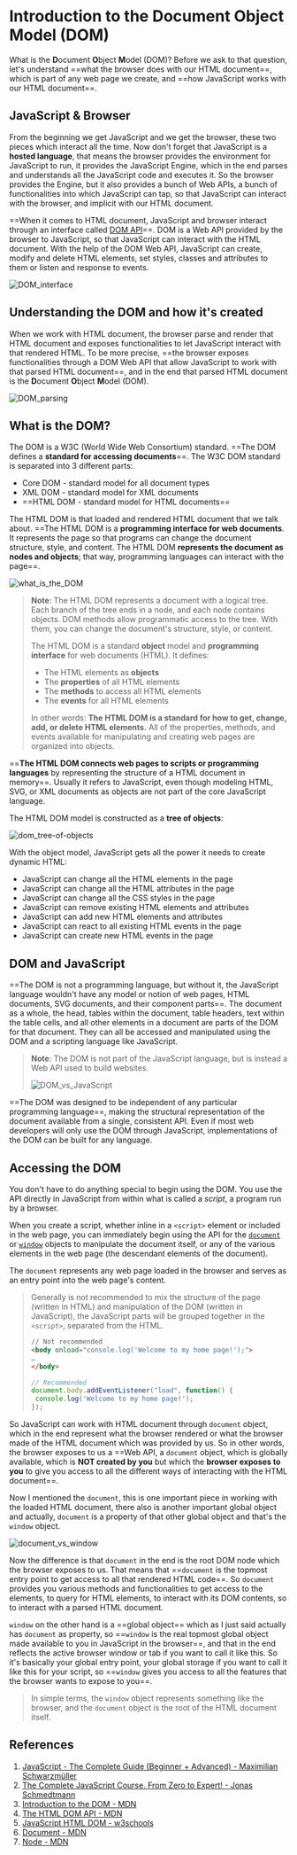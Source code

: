 # Introduction to the Document Object Model (DOM)

What is the **D**ocument **O**bject **M**odel (DOM)? Before we ask to that question, let's understand ==what the browser does with our HTML document==, which is part of any web page we create, and ==how JavaScript works with our HTML document==.

## JavaScript & Browser

From the beginning we get JavaScript and we get the browser, these two pieces which interact all the time. Now don't forget that JavaScript is a **hosted language**, that means the browser provides the environment for JavaScript to run, it provides the JavaScript Engine, which in the end parses and understands all the JavaScript code and executes it. So the browser provides the Engine, but it also provides a bunch of Web APIs, a bunch of functionalities into which JavaScript can tap, so that JavaScript can interact with the browser, and implicit with our HTML document.

==When it comes to HTML document, JavaScript and browser interact through an interface called [DOM API](https://developer.mozilla.org/en-US/docs/Web/API/Document_Object_Model)==. DOM is a Web API provided by the browser to JavaScript, so that JavaScript can interact with the HTML document. With the help of the DOM Web API, JavaScript can create, modify and delete HTML elements, set styles, classes and attributes to them or listen and response to events.

![DOM_interface](../../img/DOM_interface.jpg)

## Understanding the DOM and how it's created

When we work with HTML document, the browser parse and render that HTML document and exposes functionalities to let JavaScript interact with that rendered HTML. To be more precise, ==the browser exposes functionalities through a DOM Web API that allow JavaScript to work with that parsed HTML document==, and in the end that parsed HTML document is the **D**ocument **O**bject **M**odel (DOM).

![DOM_parsing](../../img/DOM_parsing.jpg)

## What is the DOM?

The DOM is a W3C (World Wide Web Consortium) standard. ==The DOM defines a **standard for accessing documents**==. The W3C DOM standard is separated into 3 different parts:

- Core DOM - standard model for all document types
- XML DOM - standard model for XML documents
- ==HTML DOM - standard model for HTML documents==

The HTML DOM is that loaded and rendered HTML document that we talk about. ==The HTML DOM is a **programming interface for web documents**. It represents the page so that programs can change the document structure, style, and content. The HTML DOM **represents the document as nodes and objects**; that way, programming languages can interact with the page==.

![what_is_the_DOM](../../img/what_is_the_DOM.jpg)

> **Note**: The HTML DOM represents a document with a logical tree. Each branch of the tree ends in a node, and each node contains objects. DOM methods allow programmatic access to the tree. With them, you can change the document's structure, style, or content.
>
> The HTML DOM is a standard **object** model and **programming interface** for web documents (HTML). It defines:
>
> - The HTML elements as **objects**
> - The **properties** of all HTML elements
> - The **methods** to access all HTML elements
> - The **events** for all HTML elements
>
> In other words: **The HTML DOM is a standard for how to get, change, add, or delete HTML elements.** All of the properties, methods, and events available for manipulating and creating web pages are organized into objects.

==**The HTML DOM connects web pages to scripts or programming languages** by representing the structure of a HTML document in memory==. Usually it refers to JavaScript, even though modeling HTML, SVG, or XML documents as objects are not part of the core JavaScript language.

 The HTML DOM model is constructed as a **tree of objects**:

![dom_tree-of-objects](../../img/dom_tree-of-objects.jpg)

With the object model, JavaScript gets all the power it needs to create dynamic HTML:

- JavaScript can change all the HTML elements in the page
- JavaScript can change all the HTML attributes in the page
- JavaScript can change all the CSS styles in the page
- JavaScript can remove existing HTML elements and attributes
- JavaScript can add new HTML elements and attributes
- JavaScript can react to all existing HTML events in the page
- JavaScript can create new HTML events in the page

## DOM and JavaScript

==The DOM is not a programming language, but without it, the JavaScript language wouldn't have any model or notion of web pages, HTML documents, SVG documents, and their component parts==. The document as a whole, the head, tables within the document, table headers, text within the table cells, and all other elements in a document are parts of the DOM for that document. They can all be accessed and manipulated using the DOM and a scripting language like JavaScript.

> **Note**: The DOM is not part of the JavaScript language, but is instead a Web API used to build websites.
>
> ![DOM_vs_JavaScript](../../img/DOM_vs_JavaScript.jpg)

==The DOM was designed to be independent of any particular programming language==, making the structural representation of the document available from a single, consistent API. Even if most web developers will only use the DOM through JavaScript, implementations of the DOM can be built for any language.

## Accessing the DOM

You don't have to do anything special to begin using the DOM. You use the API directly in JavaScript from within what is called a *script*, a program run by a browser.

When you create a script, whether inline in a `<script>` element or included in the web page, you can immediately begin using the API for the [`document`](https://developer.mozilla.org/en-US/docs/Web/API/Document) or [`window`](https://developer.mozilla.org/en-US/docs/Web/API/Window) objects to manipulate the document itself, or any of the various elements in the web page (the descendant elements of the document).

The `document` represents any web page loaded in the browser and serves as an entry point into the web page's content.

> Generally is not recommended to mix the structure of the page (written in HTML) and manipulation of the DOM (written in JavaScript), the JavaScript parts will be grouped together in the `<script>`, separated from the HTML.
>
> ```html
> // Not recommended
> <body onload="console.log('Welcome to my home page!');">
> …
> </body>
> ```
>
> ```js
> // Recommended
> document.body.addEventListener("load", function() {
>  console.log('Welcome to my home page!');
> });
> ```

So JavaScript can work with HTML document through `document` object, which in the end represent what the browser rendered or what the browser made of the HTML document which was provided by us. So in other words, the browser exposes to us a ==Web API, a `document` object, which is globally available, which is **NOT created by you** but which the **browser exposes to you** to give you access to all the different ways of interacting with the HTML document==.

Now I mentioned the `document`, this is one important piece in working with the loaded HTML document, there also is another important global object and actually, `document` is a property of that other global object and that's the `window` object.

![document_vs_window](../../img/document_vs_window.jpg)

Now the difference is that `document` in the end is the root DOM node which the browser exposes to us. That means that ==`document` is the topmost entry point to get access to all that rendered HTML code==. So `document` provides you various methods and functionalities to get access to the elements, to query for HTML elements, to interact with its DOM contents, so to interact with a parsed HTML document.

`window` on the other hand is a ==global object== which as I just said actually has `document` as property, so ==`window` is the real topmost global object made available to you in JavaScript in the browser==, and that in the end reflects the active browser window or tab if you want to call it like this. So it's basically your global entry point, your global storage if you want to call it like this for your script, so ==`window` gives you access to all the features that the browser wants to expose to you==.

> In simple terms, the `window` object represents something like the browser, and the `document` object is the root of the HTML document itself.

## References

1. [JavaScript - The Complete Guide (Beginner + Advanced) - Maximilian Schwarzmüller](https://www.udemy.com/course/javascript-the-complete-guide-2020-beginner-advanced/?utm_source=adwords&utm_medium=udemyads&utm_campaign=JavaScript_v.PROF_la.EN_cc.ROWMTA-B_ti.6368&utm_content=deal4584&utm_term=_._ag_130756014153_._ad_558386196906_._kw__._de_c_._dm__._pl__._ti_dsa-774930039569_._li_1011789_._pd__._&matchtype=&gclid=Cj0KCQjw0umSBhDrARIsAH7FCoeU9W1FhcfHq4JH6InuqwKQdlnXPY4wnIG6-ZrfGPJ6hyB9zTE0NW8aAvGkEALw_wcB)
1. [The Complete JavaScript Course. From Zero to Expert! - Jonas Schmedtmann](https://www.udemy.com/course/the-complete-javascript-course/?utm_source=adwords&utm_medium=udemyads&utm_campaign=JavaScript_v.PROF_la.EN_cc.ROWMTA-B_ti.6368&utm_content=deal4584&utm_term=_._ag_130756014153_._ad_558386196906_._kw__._de_c_._dm__._pl__._ti_dsa-774930039569_._li_1011789_._pd__._&matchtype=&gclid=CjwKCAjwiuuRBhBvEiwAFXKaNCuaAhZ8UB5kIldtb76eeAyfM0SUKeceBq3FKF24pNxDVe-_g0-DPxoCnWwQAvD_BwE)
1. [Introduction to the DOM - MDN](https://developer.mozilla.org/en-US/docs/Web/API/Document_Object_Model/Introduction)
1. [The HTML DOM API - MDN](https://developer.mozilla.org/en-US/docs/Web/API/HTML_DOM_API)
1. [JavaScript HTML DOM - w3schools](https://www.w3schools.com/js/js_htmldom.asp)
1. [Document - MDN](https://developer.mozilla.org/en-US/docs/Web/API/Document)
1. [Node - MDN](https://developer.mozilla.org/en-US/docs/Web/API/Node)
